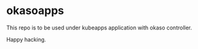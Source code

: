 # okasoapps
This repo is to be used under kubeapps application with okaso controller.

Happy hacking.


